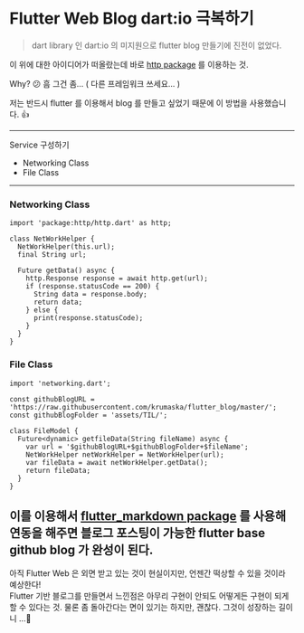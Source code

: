 # Flutter Web Blog dart:io 극복하기

> dart library 인 dart:io 의 미지원으로 flutter blog 만들기에 진전이 없었다.

이 위에 대한 아이디어가 떠올랐는데 바로 [http package](https://pub.dev/packages/httphttps://pub.dev/packages/http) 를 이용하는 것.

Why? 😕 흠 그건 좀... ( 다른 프레임워크 쓰세요... )

저는 반드시 flutter 를 이용해서 blog 를 만들고 싶었기 때문에 이 방법을 사용했습니다. 👍

---

Service 구성하기

* Networking Class
* File Class

---

### Networking Class  
```
import 'package:http/http.dart' as http;

class NetWorkHelper {
  NetWorkHelper(this.url);
  final String url;

  Future getData() async {
    http.Response response = await http.get(url);
    if (response.statusCode == 200) {
      String data = response.body;
      return data;
    } else {
      print(response.statusCode);
    }
  }
}
```  
### File Class  
```   
import 'networking.dart';

const githubBlogURL = 'https://raw.githubusercontent.com/krumaska/flutter_blog/master/';
const githubBlogFolder = 'assets/TIL/';

class FileModel {
  Future<dynamic> getfileData(String fileName) async {
    var url = '$githubBlogURL+$githubBlogFolder+$fileName';
    NetWorkHelper netWorkHelper = NetWorkHelper(url);
    var fileData = await netWorkHelper.getData();
    return fileData;
  }
}
```  

이를 이용해서 [flutter_markdown package](https://pub.dev/packages/flutter_markdownhttps://pub.dev/packages/flutter_markdown) 를 사용해 연동을 해주면 블로그 포스팅이 가능한 flutter base github blog 가 완성이 된다.  
---
아직 Flutter Web 은 외면 받고 있는 것이 현실이지만, 언젠간 떡상할 수 있을 것이라 예상한다!  
Flutter 기반 블로그를 만들면서 느낀점은 아무리 구현이 안되도 어떻게든 구현이 되게 할 수 있다는 것. 물론 좀 돌아간다는 면이 있기는 하지만, 괜찮다. 그것이 성장하는 길이니 ...🚀️ 





